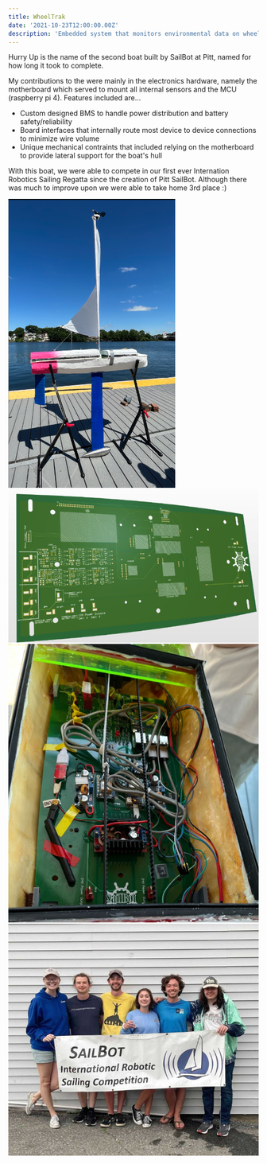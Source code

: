 ```yaml
---
title: WheelTrak
date: '2021-10-23T12:00:00.00Z'
description: 'Embedded system that monitors environmental data on wheelchairs'
---
```

Hurry Up is the name of the second boat built by SailBot at Pitt, named for how long it took to complete. 


My contributions to the were mainly in the electronics hardware, namely the motherboard which served to mount all internal sensors and the MCU (raspberry pi 4). 
Features included are...
- Custom designed BMS to handle power distribution and battery safety/reliability
- Board interfaces that internally route most device to device connections to minimize wire volume
- Unique mechanical contraints that included relying on the motherboard to provide lateral support for the boat's hull



With this boat, we were able to compete in our first ever Internation Robotics Sailing Regatta since the creation of Pitt SailBot. Although there was much to improve upon we were able to take home 3rd place :)

![hurryup](./hurryup.png)
![cad](./cad.png) 
![wired](./wired.png)
![boyz](./boyz.png)